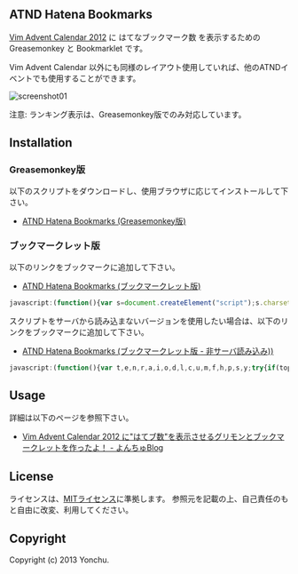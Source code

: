ATND Hatena Bookmarks
---------------------

[Vim Advent Calendar 2012](http://atnd.org/events/33746) に はてなブックマーク数 を表示するための Greasemonkey と Bookmarklet です。

Vim Advent Calendar 以外にも同様のレイアウト使用していれば、他のATNDイベントでも使用することができます。

![screenshot01](https://raw.github.com/yonchu/atnd-hatena-bookmarks/master/img/screenshot01.png)

注意: ランキング表示は、Greasemonkey版でのみ対応しています。

## Installation

### Greasemonkey版

以下のスクリプトをダウンロードし、使用ブラウザに応じてインストールして下さい。

- [ATND Hatena Bookmarks (Greasemonkey版)](https://github.com/yonchu/atnd-hatena-bookmarks/raw/master/atnd-hatebu.user.js)

### ブックマークレット版

以下のリンクをブックマークに追加して下さい。

- <a href='javascript:(function(){var s=document.createElement("script");s.charset="UTF-8";s.src="//github.com/yonchu/atnd-hatena-bookmarks/raw/master/atnd-hatebu-min.user.js";document.body.appendChild(s)})();' target="_blank">ATND Hatena Bookmarks (ブックマークレット版)</a>

```javascript
javascript:(function(){var s=document.createElement("script");s.charset="UTF-8";s.src="//github.com/yonchu/atnd-hatena-bookmarks/raw/master/atnd-hatebu-min.user.js";document.body.appendChild(s)})();
```

スクリプトをサーバから読み込まないバージョンを使用したい場合は、以下のリンクをブックマークに追加して下さい。

- <a href='javascript:(function(){var t,e,n,r,a,i,o,d,l,c,u,m,f,h,p,s,y;try{if(top!==self){throw 0}}catch(b){i=b;return}t=function(t){var e,n;if(typeof GM_addStyle!=="undefined"&&GM_addStyle!==null){GM_addStyle(t);return}n=document.createElement("style");n.setAttribute("type","text/css");n.setAttribute("media","screen");n.appendChild(document.createTextNode(t));e=document.getElementsByTagName("head")[0];return e.appendChild(n)};r=function(){var t,e;t="http://b.st-hatena.com/entry/image/";e=document.createElement("img");e.className="hatebu";return function(n){var r;r=e.cloneNode();r.setAttribute("src",t+n);return r}}();a=".hatebu{padding-bottom: 2px !important; margin-left: 5px !important;}";t(a);u=document.querySelectorAll("#post-body table tr");for(f=0,p=u.length;f<p;f++){c=u[f];e=null;y=c.children;for(h=0,s=y.length;h<s;h++){l=y[h];n=l.firstChild;if(!n){continue}d=n.tagName;if(!(d&&d==="a"||d==="A")){continue}e=n;break}if(!e){continue}m=e.href;if(!m){continue}o=r(m);l.appendChild(o)}})();' target="_blank">ATND Hatena Bookmarks (ブックマークレット版 - 非サーバ読み込み))</a>

```javascript
javascript:(function(){var t,e,n,r,a,i,o,d,l,c,u,m,f,h,p,s,y;try{if(top!==self){throw 0}}catch(b){i=b;return}t=function(t){var e,n;if(typeof GM_addStyle!=="undefined"&&GM_addStyle!==null){GM_addStyle(t);return}n=document.createElement("style");n.setAttribute("type","text/css");n.setAttribute("media","screen");n.appendChild(document.createTextNode(t));e=document.getElementsByTagName("head")[0];return e.appendChild(n)};r=function(){var t,e;t="http://b.st-hatena.com/entry/image/";e=document.createElement("img");e.className="hatebu";return function(n){var r;r=e.cloneNode();r.setAttribute("src",t+n);return r}}();a=".hatebu{padding-bottom: 2px !important; margin-left: 5px !important;}";t(a);u=document.querySelectorAll("#post-body table tr");for(f=0,p=u.length;f<p;f++){c=u[f];e=null;y=c.children;for(h=0,s=y.length;h<s;h++){l=y[h];n=l.firstChild;if(!n){continue}d=n.tagName;if(!(d&&d==="a"||d==="A")){continue}e=n;break}if(!e){continue}m=e.href;if(!m){continue}o=r(m);l.appendChild(o)}})();
```

## Usage

詳細は以下のページを参照下さい。

- [Vim Advent Calendar 2012 に"はてブ数"を表示させるグリモンとブックマークレットを作ったよ！ - よんちゅBlog](http://yonchu.hatenablog.com/entry/2013/06/15/234037)

## License

ライセンスは、[MITライセンス](http://www.opensource.org/licenses/mit-license.php)に準拠します。
参照元を記載の上、自己責任のもと自由に改変、利用してください。


## Copyright

Copyright (c) 2013 Yonchu.
